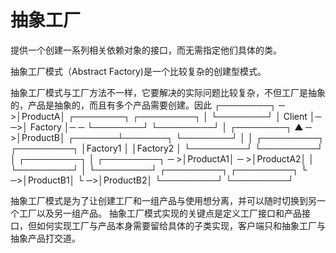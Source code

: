 # 抽象工厂

提供一个创建一系列相关依赖对象的接口，而无需指定他们具体的类。

抽象工厂模式（Abstract Factory)是一个比较复杂的创建型模式。

抽象工厂模式与工厂方法不一样，它要解决的实际问题比较复杂，不但工厂是抽象的，产品是抽象的，而且有多个产品需要创建。因此
                                ┌────────┐
                             ─ >│ProductA│ 
┌────────┐    ┌─────────┐   │   └────────┘
│ Client │─ ─>│ Factory │─ ─
└────────┘    └─────────┘   │   ┌────────┐
                   ▲         ─ >│ProductB│
           ┌───────┴───────┐    └────────┘
           │               │
           ┌─────────┐     ┌─────────┐
           │Factory1 │     │Factory2 │
           └─────────┘     └─────────┘
                │   ┌─────────┐ │   ┌─────────┐
                 ─ >│ProductA1│  ─ >│ProductA2│
                │   └─────────┘ │   └─────────┘
                    ┌─────────┐     ┌─────────┐
                └ ─>│ProductB1│ └ ─>│ProductB2│
                    └─────────┘     └─────────┘


抽象工厂模式是为了让创建工厂和一组产品与使用想分离，并可以随时切换到另一个工厂以及另一组产品。
抽象工厂模式实现的关键点是定义工厂接口和产品接口，但如何实现工厂与产品本身需要留给具体的子类实现，客户端只和抽象工厂与抽象产品打交道。